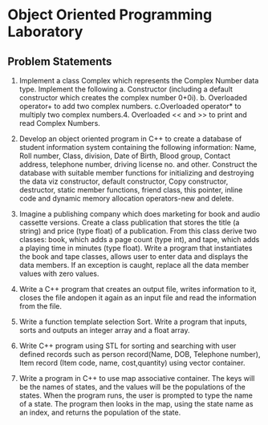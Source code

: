 # Object Oriented Programming Laboratory

## Problem Statements

1. Implement a class Complex which represents the Complex Number data type. Implement
the following
  a. Constructor (including a default constructor which creates the complex number 0+0i).
  b. Overloaded operator+ to add two complex numbers.
  c.Overloaded operator* to multiply two complex numbers.4. Overloaded << and >> to
    print and read Complex Numbers.

2. Develop an object oriented program in C++ to create a database of student information
system containing the following information: Name, Roll number, Class, division, Date of
Birth, Blood group, Contact address, telephone number, driving license no. and other.
Construct the database with suitable member functions for initializing and destroying the
data viz constructor, default constructor, Copy constructor, destructor, static member
functions, friend class, this pointer, inline code and dynamic memory allocation
operators-new and delete.

3. Imagine a publishing company which does marketing for book and audio cassette
versions. Create a class publication that stores the title (a string) and price (type float) of
a publication.
From this class derive two classes: book, which adds a page count (type int), and tape,
which adds a playing time in minutes (type float).
Write a program that instantiates the book and tape classes, allows user to enter data
and displays the data members. If an exception is caught, replace all the data member
values with zero values.

4. Write a C++ program that creates an output file, writes information to it, closes the file
andopen it again as an input file and read the information from the file.

5. Write a function template selection Sort. Write a program that inputs, sorts and outputs
an integer array and a float array.

6. Write C++ program using STL for sorting and searching with user defined records such as
person record(Name, DOB, Telephone number), Item record (Item code, name,
cost,quantity) using vector container.

7. Write a program in C++ to use map associative container. The keys will be the names of
states, and the values will be the populations of the states. When the program runs, the
user is prompted to type the name of a state. The program then looks in the map, using
the state name as an index, and returns the population of the state.
